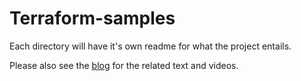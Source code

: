 # Terraform-samples

Each directory will have it's own readme for what the project entails.</br>

Please also see the [blog](https://hifighetto.com) for the related text and videos.  </br>

